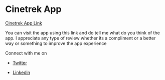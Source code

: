 
# Cinetrek App
[Cinetrek App Link](https://cinetrek.netlify.app/)

You can visit the app using this link and do tell me what do you think of the app.
I appreciate any type of review whether its a compliment or a better way or something to improve the app experience

Connect with me on 

- [Twitter](https://twitter.com/AbhayaShankar2)

- [Linkedin](https://www.linkedin.com/in/abhayashankar/)

